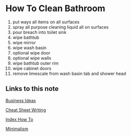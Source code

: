 # How To Clean Bathroom

1. put ways all items on all surfaces
1. spray all purpose cleaning liquid all on surfaces
1. pour breach into toilet sink
1. wipe bathtub
1. wipe mirror
1. wipe wash basin
1. optional wipe door
1. optional wipe walls
1. wipe bathtub outer rim
1. wipe cabinet doors
1. remove limescale from wash basin tab and shower head

## Links to this note

[Business Ideas](business-idea.md)

[Cheat Sheet Writing](cheat-sheet-writing.md)

[Index How To](index-how-to.md)

[Minimalism](minimalism.md)
